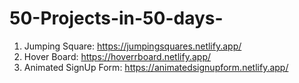 # 50-Projects-in-50-days-

1. Jumping Square: https://jumpingsquares.netlify.app/
2. Hover Board: https://hoverrboard.netlify.app/
3. Animated SignUp Form: https://animatedsignupform.netlify.app/

